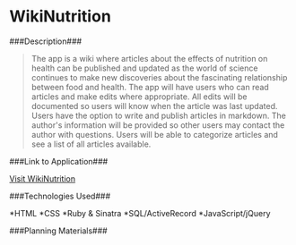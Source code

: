 # WikiNutrition

###Description###

>The app is a wiki where articles about the effects of nutrition on health can be published and updated as the world of science continues to make new discoveries about the fascinating relationship between food and health.  The app will have users who can read articles and make edits where appropriate.  All edits will be documented so users will know when the article was last updated.  Users have the option to write and publish articles in markdown.  The author's information will be provided so other users may contact the author with questions.  Users will be able to categorize articles and see a list of all articles available.


###Link to Application###

[Visit WikiNutrition](http://merediths.github.io/WikiNutrition/)

###Technologies Used###

*HTML
*CSS
*Ruby & Sinatra
*SQL/ActiveRecord
*JavaScript/jQuery

###Planning Materials###
